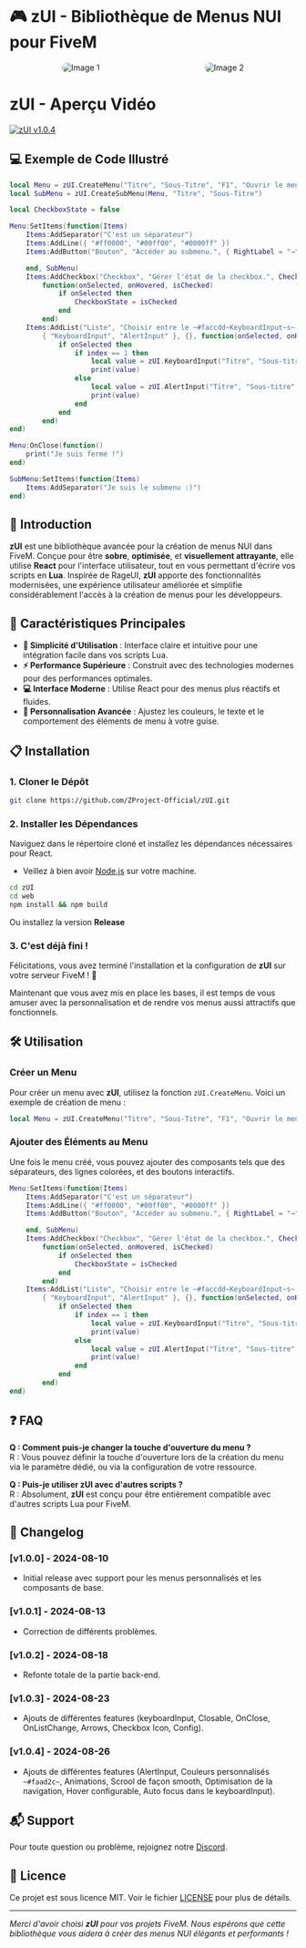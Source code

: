 # 🎮 **zUI - Bibliothèque de Menus NUI pour FiveM**

<div style="display: flex; justify-content: space-around;">
    <img src="https://i.imgur.com/mU2HFdM.png" alt="Image 1" style="border-radius: 1.5em"/>
    <img src="https://i.imgur.com/WCvQ301.png" alt="Image 2" style="border-radius: 1.5em"/>
</div>

# **zUI - Aperçu Vidéo**

[![zUI v1.0.4](https://img.youtube.com/vi/NA2F-zxJpLk/0.jpg)](https://www.youtube.com/watch?v=NA2F-zxJpLk)

## 💻 Exemple de Code Illustré

```lua
local Menu = zUI.CreateMenu("Titre", "Sous-Titre", "F1", "Ouvrir le menu exemple.", "https://i.ibb.co/z8TFzVq/banner.png")
local SubMenu = zUI.CreateSubMenu(Menu, "Titre", "Sous-Titre")

local CheckboxState = false

Menu:SetItems(function(Items)
    Items:AddSeparator("C'est un séparateur")
    Items:AddLine({ "#ff0000", "#00ff00", "#0000ff" })
    Items:AddButton("Bouton", "Accéder au submenu.", { RightLabel = "→" }, function(onSelected, onHovered)

    end, SubMenu)
    Items:AddCheckbox("Checkbox", "Gérer l'êtat de la checkbox.", CheckboxState, { LeftBadge = "CASH" },
        function(onSelected, onHovered, isChecked)
            if onSelected then
                CheckboxState = isChecked
            end
        end)
    Items:AddList("Liste", "Choisir entre le ~#faccdd~KeyboardInput~s~ et le ~#dcc789~AlertInput~s~.",
        { "KeyboardInput", "AlertInput" }, {}, function(onSelected, onHovered, onListChange, index)
            if onSelected then
                if index == 1 then
                    local value = zUI.KeyboardInput("Titre", "Sous-titre", "Placeholder", 50)
                    print(value)
                else
                    local value = zUI.AlertInput("Titre", "Sous-titre", "Le zUI est la meilleur librairie ?")
                    print(value)
                end
            end
        end)
end)

Menu:OnClose(function()
    print("Je suis fermé !")
end)

SubMenu:SetItems(function(Items)
    Items:AddSeparator("Je suis le submenu :)")
end)

```

## 🚀 **Introduction**

**zUI** est une bibliothèque avancée pour la création de menus NUI dans FiveM. Conçue pour être **sobre**, **optimisée**, et **visuellement attrayante**, elle utilise **React** pour l'interface utilisateur, tout en vous permettant d'écrire vos scripts en **Lua**. Inspirée de RageUI, **zUI** apporte des fonctionnalités modernisées, une expérience utilisateur améliorée et simplifie considérablement l'accès à la création de menus pour les développeurs.

## 🌟 **Caractéristiques Principales**

- **🔧 Simplicité d'Utilisation** : Interface claire et intuitive pour une intégration facile dans vos scripts Lua.
- **⚡ Performance Supérieure** : Construit avec des technologies modernes pour des performances optimales.
- **💻 Interface Moderne** : Utilise React pour des menus plus réactifs et fluides.
- **🎨 Personnalisation Avancée** : Ajustez les couleurs, le texte et le comportement des éléments de menu à votre guise.

## 📋 **Installation**

### 1. Cloner le Dépôt

```bash
git clone https://github.com/ZProject-Official/zUI.git
```

### 2. Installer les Dépendances

Naviguez dans le répertoire cloné et installez les dépendances nécessaires pour React.

- Veillez à bien avoir [Node.js](https://nodejs.org/fr) sur votre machine.

```bash
cd zUI
cd web
npm install && npm build
```

Ou installez la version **Release**

### 3. C'est déjà fini !

Félicitations, vous avez terminé l'installation et la configuration de **zUI** sur votre serveur FiveM ! 🚀

Maintenant que vous avez mis en place les bases, il est temps de vous amuser avec la personnalisation et de rendre vos menus aussi attractifs que fonctionnels.

## 🛠️ **Utilisation**

### Créer un Menu

Pour créer un menu avec **zUI**, utilisez la fonction `zUI.CreateMenu`. Voici un exemple de création de menu :

```lua
local Menu = zUI.CreateMenu("Titre", "Sous-Titre", "F1", "Ouvrir le menu exemple.", "Url de votre bannière")
```

### Ajouter des Éléments au Menu

Une fois le menu créé, vous pouvez ajouter des composants tels que des séparateurs, des lignes colorées, et des boutons interactifs.

```lua
Menu:SetItems(function(Items)
    Items:AddSeparator("C'est un séparateur")
    Items:AddLine({ "#ff0000", "#00ff00", "#0000ff" })
    Items:AddButton("Bouton", "Accéder au submenu.", { RightLabel = "→" }, function(onSelected, onHovered)

    end, SubMenu)
    Items:AddCheckbox("Checkbox", "Gérer l'êtat de la checkbox.", CheckboxState, { LeftBadge = "CASH" },
        function(onSelected, onHovered, isChecked)
            if onSelected then
                CheckboxState = isChecked
            end
        end)
    Items:AddList("Liste", "Choisir entre le ~#faccdd~KeyboardInput~s~ et le ~#dcc789~AlertInput~s~.",
        { "KeyboardInput", "AlertInput" }, {}, function(onSelected, onHovered, onListChange, index)
            if onSelected then
                if index == 1 then
                    local value = zUI.KeyboardInput("Titre", "Sous-titre", "Placeholder", 50)
                    print(value)
                else
                    local value = zUI.AlertInput("Titre", "Sous-titre", "Le zUI est la meilleur librairie ?")
                    print(value)
                end
            end
        end)
end)
```

## ❓ **FAQ**

**Q : Comment puis-je changer la touche d'ouverture du menu ?**  
R : Vous pouvez définir la touche d'ouverture lors de la création du menu via le paramètre dédié, ou via la configuration de votre ressource.

**Q : Puis-je utiliser zUI avec d'autres scripts ?**  
R : Absolument, **zUI** est conçu pour être entièrement compatible avec d'autres scripts Lua pour FiveM.

## 📝 **Changelog**

### [v1.0.0] - 2024-08-10

- Initial release avec support pour les menus personnalisés et les composants de base.

### [v1.0.1] - 2024-08-13

- Correction de différents problèmes.

### [v1.0.2] - 2024-08-18

- Refonte totale de la partie back-end.

### [v1.0.3] - 2024-08-23

- Ajouts de différentes features (keyboardInput, Closable, OnClose, OnListChange, Arrows, Checkbox Icon, Config).

### [v1.0.4] - 2024-08-26

- Ajouts de différentes features (AlertInput, Couleurs personnalisés `~#faad2c~`, Animations, Scrool de façon smooth, Optimisation de la navigation, Hover configurable, Auto focus dans le keyboardInput).

## 📬 **Support**

Pour toute question ou problème, rejoignez notre [Discord](https://discord.gg/ZGzmkMd4rs).

## 📜 **Licence**

Ce projet est sous licence MIT. Voir le fichier [LICENSE](LICENSE) pour plus de détails.

---

_Merci d'avoir choisi **zUI** pour vos projets FiveM. Nous espérons que cette bibliothèque vous aidera à créer des menus NUI élégants et performants !_
